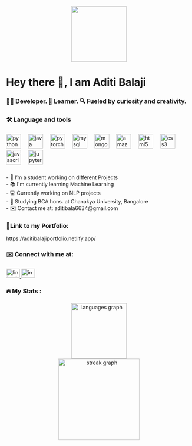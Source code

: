 <div align="center">
  <img height="150" src="https://media2.giphy.com/media/v1.Y2lkPTc5MGI3NjExOHRkbTdxM3pjYTF5dngzZzFjNnEwOHJpM2w5bjhldnQ2MDF0eWxnNCZlcD12MV9pbnRlcm5hbF9naWZfYnlfaWQmY3Q9Zw/vi9q6kkhLiJVx3L8TO/giphy.gif"  />
</div>

###

<h1 align="left">Hey there 👋, I am Aditi Balaji</h1>

###

<h3 align="left">👨‍💻 Developer. 📕 Learner. 🔍 Fueled by curiosity and creativity.</h3>

###

<h3 align="left">🛠 Language and tools</h3>

###

<div align="left">
  <img src="https://cdn.jsdelivr.net/gh/devicons/devicon/icons/python/python-original.svg" height="40" alt="python logo"  />
  <img width="12" />
  <img src="https://cdn.jsdelivr.net/gh/devicons/devicon/icons/java/java-original.svg" height="40" alt="java logo"  />
  <img width="12" />
  <img src="https://cdn.jsdelivr.net/gh/devicons/devicon/icons/pytorch/pytorch-original.svg" height="40" alt="pytorch logo"  />
  <img width="12" />
  <img src="https://cdn.jsdelivr.net/gh/devicons/devicon/icons/mysql/mysql-original.svg" height="40" alt="mysql logo"  />
  <img width="12" />
  <img src="https://cdn.jsdelivr.net/gh/devicons/devicon/icons/mongodb/mongodb-original.svg" height="40" alt="mongodb logo"  />
  <img width="12" />
  <img src="https://cdn.jsdelivr.net/gh/devicons/devicon/icons/amazonwebservices/amazonwebservices-line-wordmark.svg" height="40" alt="amazonwebservices logo"  />
  <img width="12" />
  <img src="https://cdn.jsdelivr.net/gh/devicons/devicon/icons/html5/html5-original.svg" height="40" alt="html5 logo"  />
  <img width="12" />
  <img src="https://cdn.jsdelivr.net/gh/devicons/devicon/icons/css3/css3-original.svg" height="40" alt="css3 logo"  />
  <img width="12" />
  <img src="https://cdn.jsdelivr.net/gh/devicons/devicon/icons/javascript/javascript-original.svg" height="40" alt="javascript logo"  />
  <img width="12" />
  <img src="https://cdn.jsdelivr.net/gh/devicons/devicon/icons/jupyter/jupyter-original.svg" height="40" alt="jupyter logo"  />
</div>

###

<p align="left">- 🔭 I’m a student working on different Projects<br>- 📚 I'm currently learning Machine Learning<br>- 💻 Currently working on NLP projects<br>- 🏫 Studying BCA hons. at Chanakya University, Bangalore<br>- ✉️ Contact me at: aditibala6634@gmail.com</p>
<h3>📖Link to my Portfolio: </h3> https://aditibalajiportfolio.netlify.app/ <br>

###

<h3 align="left">✉️ Connect with me at:</h3>

###

<div align="left">
  <a href="www.linkedin.com/in/aditiblji" target="_blank">
    <img src="https://raw.githubusercontent.com/maurodesouza/profile-readme-generator/master/src/assets/icons/social/linkedin/default.svg" width="37" height="25" alt="linkedin logo"  />
  </a>
  <a href="https://www.instagram.com/aditiblji/" target="_blank">
    <img src="https://raw.githubusercontent.com/maurodesouza/profile-readme-generator/master/src/assets/icons/social/instagram/default.svg" width="37" height="25" alt="instagram logo"  />
  </a>
</div>



###

<h3 align="left">🔥   My Stats :</h3>

###

<div align="center">
  <img src="https://github-readme-stats.vercel.app/api/top-langs?username=Aditiblji&locale=en&hide_title=false&layout=compact&card_width=320&langs_count=5&theme=merko&hide_border=false&order=2&custom_title=Mostly%20Used" height="150" alt="languages graph" /> <br>
  <img src="https://streak-stats.demolab.com?user=Aditiblji&locale=en&mode=weekly&theme=merko&hide_border=false&border_radius=5&date_format=M%20j%5B,%20Y%5D&order=3" height="220" alt="streak graph"  />
</div>

###
